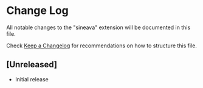 # Change Log

All notable changes to the "sineava" extension will be documented in this file.

Check [Keep a Changelog](http://keepachangelog.com/) for recommendations on how to structure this file.

## [Unreleased]

- Initial release